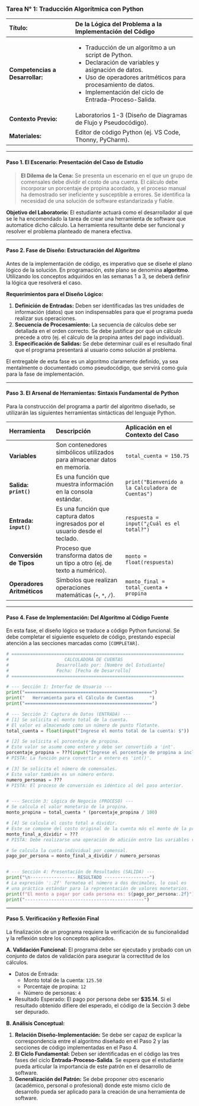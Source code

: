 ### **Tarea N° 1: Traducción Algorítmica con Python**

| **Título:** | De la Lógica del Problema a la Implementación del Código |
| :--- | :--- |
| **Competencias a Desarrollar:** | <ul><li>Traducción de un algoritmo a un script de Python.</li><li>Declaración de variables y asignación de datos.</li><li>Uso de operadores aritméticos para procesamiento de datos.</li><li>Implementación del ciclo de Entrada-Proceso-Salida.</li></ul> |
| **Contexto Previo:** | Laboratorios 1-3 (Diseño de Diagramas de Flujo y Pseudocódigo). |
| **Materiales:** | Editor de código Python (ej. VS Code, Thonny, PyCharm). |

---

#### **Paso 1. El Escenario: Presentación del Caso de Estudio**

> **El Dilema de la Cena:** Se presenta un escenario en el que un grupo de comensales debe dividir el costo de una cuenta. El cálculo debe incorporar un porcentaje de propina acordado, y el proceso manual ha demostrado ser ineficiente y susceptible a errores. Se identifica la necesidad de una solución de software estandarizada y fiable.

**Objetivo del Laboratorio:** El estudiante actuará como el desarrollador al que se le ha encomendado la tarea de crear una herramienta de software que automatice dicho cálculo. La herramienta resultante debe ser funcional y resolver el problema planteado de manera efectiva.

---

#### **Paso 2. Fase de Diseño: Estructuración del Algoritmo**

Antes de la implementación de código, es imperativo que se diseñe el plano lógico de la solución. En programación, este plano se denomina **algoritmo**. Utilizando los conceptos adquiridos en las semanas 1 a 3, se deberá definir la lógica que resolverá el caso.

**Requerimientos para el Diseño Lógico:**
1.  **Definición de Entradas:** Deben ser identificadas las tres unidades de información (datos) que son indispensables para que el programa pueda realizar sus operaciones.
2.  **Secuencia de Procesamiento:** La secuencia de cálculos debe ser detallada en el orden correcto. Se debe justificar por qué un cálculo precede a otro (ej. el cálculo de la propina antes del pago individual).
3.  **Especificación de Salidas:** Se debe determinar cuál es el resultado final que el programa presentará al usuario como solución al problema.

El entregable de esta fase es un algoritmo claramente definido, ya sea mentalmente o documentado como pseudocódigo, que servirá como guía para la fase de implementación.

---

#### **Paso 3. El Arsenal de Herramientas: Sintaxis Fundamental de Python**

Para la construcción del programa a partir del algoritmo diseñado, se utilizarán las siguientes herramientas sintácticas del lenguaje Python.

| Herramienta | Descripción | Aplicación en el Contexto del Caso |
| :--- | :--- | :--- |
| **Variables** | Son contenedores simbólicos utilizados para almacenar datos en memoria. | `total_cuenta = 150.75` |
| **Salida: `print()`** | Es una función que muestra información en la consola estándar. | `print("Bienvenido a la Calculadora de Cuentas")` |
| **Entrada: `input()`** | Es una función que captura datos ingresados por el usuario desde el teclado. | `respuesta = input("¿Cuál es el total?")` |
| **Conversión de Tipos** | Proceso que transforma datos de un tipo a otro (ej. de texto a numérico). | `monto = float(respuesta)` |
| **Operadores Aritméticos** | Símbolos que realizan operaciones matemáticas (`+`, `*`, `/`). | `monto_final = total_cuenta + propina` |

---

#### **Paso 4. Fase de Implementación: Del Algoritmo al Código Fuente**

En esta fase, el diseño lógico se traduce a código Python funcional. Se debe completar el siguiente esqueleto de código, prestando especial atención a las secciones marcadas como `[COMPLETAR]`.

```python
# =================================================================
#                     CALCULADORA DE CUENTAS
#                  Desarrollado por: [Nombre del Estudiante]
#                  Fecha: [Fecha de Desarrollo]
# =================================================================

# --- Sección 1: Interfaz de Usuario ---
print("================================================")
print("   Herramienta para el Cálculo de Cuentas      ")
print("================================================")

# --- Sección 2: Captura de Datos (ENTRADA) ---
# [1] Se solicita el monto total de la cuenta.
# El valor es almacenado como un número de punto flotante.
total_cuenta = float(input("Ingrese el monto total de la cuenta: $"))

# [2] Se solicita el porcentaje de propina.
# Este valor se asume como entero y debe ser convertido a 'int'.
porcentaje_propina = ???(input("Ingrese el porcentaje de propina a incluir (ej. 15): "))
# PISTA: La función para convertir a entero es 'int()'.

# [3] Se solicita el número de comensales.
# Este valor también es un número entero.
numero_personas = ???
# PISTA: El proceso de conversión es idéntico al del paso anterior.


# --- Sección 3: Lógica de Negocio (PROCESO) ---
# Se calcula el valor monetario de la propina.
monto_propina = total_cuenta * (porcentaje_propina / 100)

# [4] Se calcula el costo total a dividir.
# Este se compone del costo original de la cuenta más el monto de la propina.
monto_final_a_dividir = ???
# PISTA: Debe realizarse una operación de adición entre las variables relevantes.

# Se calcula la cuota individual por comensal.
pago_por_persona = monto_final_a_dividir / numero_personas


# --- Sección 4: Presentación de Resultados (SALIDA) ---
print("\n----------------- RESULTADO -----------------")
# La expresión ':.2f' formatea el número a dos decimales, lo cual es
# una práctica estándar para la representación de valores monetarios.
print(f"El monto a pagar por cada persona es: ${pago_por_persona:.2f}")
print("---------------------------------------------")

```

---

#### **Paso 5. Verificación y Reflexión Final**

La finalización de un programa requiere la verificación de su funcionalidad y la reflexión sobre los conceptos aplicados.

**A. Validación Funcional:**
El programa debe ser ejecutado y probado con un conjunto de datos de validación para asegurar la correctitud de los cálculos.
*   Datos de Entrada:
    *   Monto total de la cuenta: `125.50`
    *   Porcentaje de propina: `12`
    *   Número de personas: `4`
*   Resultado Esperado: El pago por persona debe ser **$35.14**.
Si el resultado obtenido difiere del esperado, el código de la Sección 3 debe ser depurado.

**B. Análisis Conceptual:**
1.  **Relación Diseño-Implementación:** Se debe ser capaz de explicar la correspondencia entre el algoritmo diseñado en el Paso 2 y las secciones de código implementadas en el Paso 4.
2.  **El Ciclo Fundamental:** Deben ser identificadas en el código las tres fases del ciclo **Entrada-Proceso-Salida**. Se espera que el estudiante pueda articular la importancia de este patrón en el desarrollo de software.
3.  **Generalización del Patrón:** Se debe proponer otro escenario (académico, personal o profesional) donde este mismo ciclo de desarrollo pueda ser aplicado para la creación de una herramienta de software.
